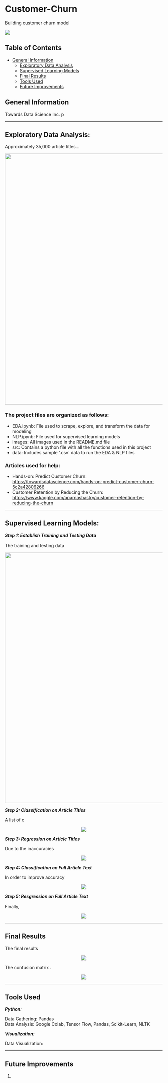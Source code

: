 # Customer-Churn
Building customer churn model

![](images/tds.png)

## Table of Contents

* [General Information](#General-Information)
    * [Exploratory Data Analysis](#Exploratory-Data-Analysis)
    * [Supervised Learning Models](#Supervised-Learning-Models)
    * [Final Results](#Final-Results)
    * [Tools Used](#Tools-Used)
    * [Future Improvements](#Future-Improvements)


## General Information
Towards Data Science Inc. p
_______________________________________________
## Exploratory Data Analysis:

Approximately 35,000 article titles...

<p align="center" >
  <img src="images/wordcloud.png" width="800">
</p>

### The project files are organized as follows:

- EDA.ipynb: File used to scrape, explore, and transform the data for modeling
- NLP.ipynb: File used for supervised learning models
- images: All images used in the README.md file
- src: Contains a python file with all the functions used in this project
- data: Includes sample '.csv' data to run the EDA & NLP files

### Articles used for help:

* Hands-on: Predict Customer Churn: https://towardsdatascience.com/hands-on-predict-customer-churn-5c2a42806266
* Customer Retention by Reducing the Churn: https://www.kaggle.com/aparnashastry/customer-retention-by-reducing-the-churn
____________________________________________________________

## Supervised Learning Models:

***Step 1: Establish Training and Testing Data***

The training and testing data

<p align="center" >
  <img src="images/title_examples.png" width="800">
</p>

***Step 2: Classification on Article Titles***

A list of c

<p align="center" >
  <img src="images/titles_classification.png">
</p>

***Step 3: Regression on Article Titles***

Due to the inaccuracies


<p align="center">
  <img src="images/titles_regression.png">
</p>

***Step 4: Classification on Full Article Text***

In order to improve accuracy

<p align="center">
  <img src="images/text_classification.png">
</p>

***Step 5: Resgression on Full Article Text***

Finally,

<p align="center">
  <img src="images/text_regression.png">
</p>

__________________________________________________________

## Final Results

The final results

<p align="center">
  <img src="images/results.png">
</p>

 The confusion matrix .

<p align="center">
  <img src="images/cm.png">
</p>

_______________________________________

## Tools Used

***Python:***

Data Gathering: Pandas<br>
Data Analysis: Google Colab, Tensor Flow, Pandas, Scikit-Learn, NLTK<br>

***Visualization:***

Data Visualization:

_______________________________________
## Future Improvements

1.
